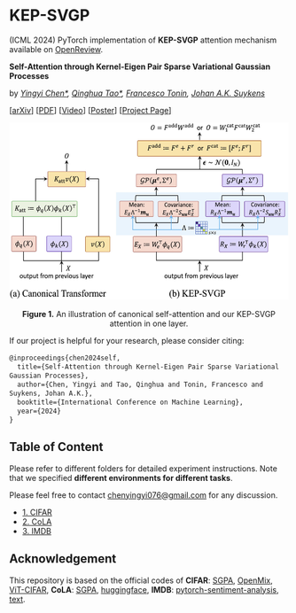 # KEP-SVGP
(ICML 2024) PyTorch implementation of **KEP-SVGP** attention mechanism available on [OpenReview](https://openreview.net/forum?id=4RqG4K5UwL).

**Self-Attention through Kernel-Eigen Pair Sparse Variational Gaussian Processes**

by *[Yingyi Chen*](https://yingyichen-cyy.github.io/),
[Qinghua Tao*](https://qinghua-tao.github.io/), 
[Francesco Tonin](https://taralloc.github.io/), 
[Johan A.K. Suykens](https://www.esat.kuleuven.be/sista/members/suykens.html)*

[[arXiv](https://arxiv.org/abs/2402.01476)]
[[PDF](https://openreview.net/forum?id=4RqG4K5UwL)]
[[Video]()]
[[Poster](https://yingyichen-cyy.github.io/KEP_SVGP/resrc/poster.pdf)]
[[Project Page](https://yingyichen-cyy.github.io/KEP_SVGP/)]

<p align="center">
<img src="./img/workflow.jpeg" height = "320" alt="" align=center />
<br><br>
<b>Figure 1.</b> An illustration of canonical self-attention and our KEP-SVGP attention in one layer.
</p>

If our project is helpful for your research, please consider citing:
``` 
@inproceedings{chen2024self,
  title={Self-Attention through Kernel-Eigen Pair Sparse Variational Gaussian Processes},
  author={Chen, Yingyi and Tao, Qinghua and Tonin, Francesco and Suykens, Johan A.K.},
  booktitle={International Conference on Machine Learning},
  year={2024}
}
```

## Table of Content
Please refer to different folders for detailed experiment instructions. 
Note that we specified **different environments for different tasks**.

Please feel free to contact chenyingyi076@gmail.com for any discussion.

* [1. CIFAR](https://github.com/yingyichen-cyy/KEP-SVGP/tree/master/CIFAR)
* [2. CoLA](https://github.com/yingyichen-cyy/KEP-SVGP/tree/master/CoLA)
* [3. IMDB](https://github.com/yingyichen-cyy/KEP-SVGP/tree/master/IMDB)

## Acknowledgement
This repository is based on the official codes of 
**CIFAR**:
[SGPA](https://github.com/chenw20/SGPA/), 
[OpenMix](https://github.com/Impression2805/OpenMix),
[ViT-CIFAR](https://github.com/omihub777/ViT-CIFAR/tree/main),
**CoLA**:
[SGPA](https://github.com/chenw20/SGPA/),
[huggingface](https://github.com/huggingface/transformers/blob/v4.36.1/src/transformers/models/bert/modeling_bert.py),
**IMDB**:
[pytorch-sentiment-analysis](https://github.com/bentrevett/pytorch-sentiment-analysis/tree/master), 
[text](https://github.com/pytorch/text).
